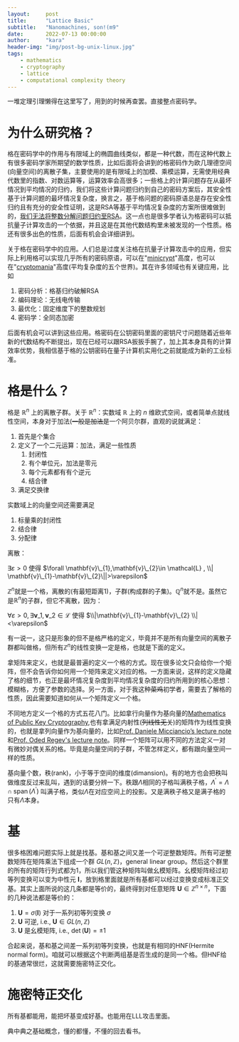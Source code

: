 ```yaml
---
layout:     post
title:      "Lattice Basic"
subtitle:   "Nanomachines, son!(m9"
date:       2022-07-13 00:00:00
author:     "kara"
header-img: "img/post-bg-unix-linux.jpg"
tags:
    - mathematics
    - cryptography
    - lattice
    - computational complexity theory
---
```


一堆定理引理懒得在这里写了，用到的时候再查罢。直接整点密码学。

# 为什么研究格？

格在密码学中的作用与有限域上的椭圆曲线类似，都是一种代数，而在这种代数上有很多密码学家所期望的数学性质，比如后面将会讲到的格密码作为欧几理德空间(向量空间)的离散子集，主要使用的是有限域上的加模、乘模运算，无需使用经典代数里的指数、对数运算等，运算效率会高很多；一些格上的计算问题存在从最坏情况到平均情况的归约，我们将这些计算问题归约到自己的密码方案后，其安全性基于计算问题的最坏情况复杂度，换言之，基于格问题的密码原语总是存在安全性归约且有充分的安全性证明，这是RSA等基于平均情况复杂度的方案所很难做到的，[我们无法将整数分解问题归约至RSA](https://crypto.stackexchange.com/questions/89883/is-it-proven-that-breaking-rsa-is-equivalent-to-factoring-as-of-2021)。这一点也是很多学者认为格密码可以抵抗量子计算攻击的一个依据，并且这是在其他代数结构里未被发现的一个性质。格还有很多出色的性质，后面有机会会详细讲到。

关于格在密码学中的应用。人们总是过度关注格在抗量子计算攻击中的应用，但实际上利用格可以实现几乎所有的密码原语，可以在"[minicrypt](https://www2.karlin.mff.cuni.cz/~krajicek/ri5svetu.pdf)"高度，也可以在"[cryptomania](https://www2.karlin.mff.cuni.cz/~krajicek/ri5svetu.pdf)"高度(平均复杂度的五个世界)。其在许多领域也有关键应用，比如

1. 密码分析：格基归约破解RSA
2. 编码理论：无线电传输
3. 最优化：固定维度下的整数规划
4. 密码学：全同态加密

后面有机会可以讲到这些应用。格密码在公钥密码里面的密钥尺寸问题随着近些年新的代数结构不断提出，现在已经可以跟RSA扳扳手腕了，加上其本身具有的计算效率优势，我相信基于格的公钥密码在量子计算机实用化之前就能成为新的工业标准。

# 格是什么？

格是 $\mathbb{R}^n$ 上的离散子群。关于 $\mathbb{R}^n$：实数域 $\mathbb{R}$ 上的 $n$ 维欧式空间，或者简单点就线性空间，本身对于加法(~~一般是加法~~是一个阿贝尔群，直观的说就满足：

1. 首先是个集合
2. 定义了一个二元运算：加法，满足一些性质
   1. 封闭性
   2. 有个单位元，加法是零元
   3. 每个元素都有有个逆元
   4. 结合律
3. 满足交换律

实数域上的向量空间还需要满足

1. 标量乘的封闭性
2. 结合律
3. 分配律

离散：

$\exists \varepsilon >0$ 使得 $\forall \mathbf{v}\_{1},\mathbf{v}\_{2}\in \mathcal{L} , \\| \mathbf{v}\_{1}-\mathbf{v}\_{2}\||>\varepsilon$

$\mathbb{Z}^n$就是一个格，离散的(有最短距离1)，子群(构成群的子集)。$\mathbb{Q}^n$就不是。虽然它是$\mathbb{R}^n$的子群，但它不离散，因为：

$\forall \varepsilon >0,\exists \mathbf{v}\_{1},\mathbf{v}\_{2}\in \mathcal{L}$ 使得 $\\|\mathbf{v}\_{1}-\mathbf{v}\_{2} \\| <\varepsilon$

有一说一，这只是形象的但不是格严格的定义，毕竟并不是所有向量空间的离散子群都叫做格，但所有$\mathbb{Z}^n$的线性变换一定是格，也就是下面的定义。

拿矩阵来定义，也就是最普遍的定义一个格的方式。现在很多论文只会给你一个矩阵，但不会告诉你如何用一个矩阵来定义对应的格。一方面来说，这样的定义隐藏了格的细节，也正是最坏情况复杂度到平均情况复杂度的归约所用到的核心思想：模糊格，方便了参数的选择。另一方面，对于我这种~~菜鸡~~初学者，需要去了解格的性质，因此需要知道如何从一个矩阵定义一个格。

不同地方定义一个格的方式五花八门。比如拿行向量作为基向量的[Mathematics of Public Key Cryptography](https://www.math.auckland.ac.nz/~sgal018/crypto-book/main.pdf),也有拿满足内射性(~~列线性无关~~)的矩阵作为线性变换的，也就是拿列向量作为基向量的，比如[Prof. Daniele Micciancio’s lecture note](https://cseweb.ucsd.edu/classes/fa19/cse206A-a/lec1.pdf)和[Prof. Oded Regev's lecture note](https://cims.nyu.edu/~regev/teaching/lattices_fall_2004/ln/introduction.pdf)。同样一个矩阵可以用不同的方法定义一对有微妙对偶关系的格。毕竟是向量空间的子群，不管怎样定义，都有跟向量空间一样的性质。

基向量个数，秩(rank)，小于等于空间的维度(dimansion)。有的地方也会把秩叫做维度反过来乱叫，遇到的话要分辨一下。秩跟$\Lambda$相同的子格叫满秩子格，$\Lambda^{\prime}=\Lambda \cap \operatorname{span}\left(\Lambda^{\prime}\right)$ 叫满子格，类似$\Lambda$在对应空间上的投影。又是满秩子格又是满子格的只有$\Lambda$本身。

# 基

很多格困难问题实际上就是找基。基和基之间又差一个可逆整数矩阵。所有可逆整数矩阵在矩阵乘法下组成一个群 $GL(n,\mathbb{Z})$，general linear group。然后这个群里的所有的矩阵行列式都为1，所以我们管这种矩阵叫做幺模矩阵。幺模矩阵经过初等列变换可以变为中性元 $\mathbf{I}$，放到格里面就是所有基都可以经过变换变成标准正交基。其实上面所说的这几条都是等价的，最终得到对任意矩阵 $\mathbf{U} \in \mathbb{Z}^{n \times n}$，下面的几种说法都是等价的：

1. $\mathbf{U}=\sigma(\mathbf{I})$ 对于一系列初等列变换 $\sigma$
2. $\mathbf{U}$ 可逆, i.e., $\mathbf{U} \in G L(n, \mathbb{Z})$
3. $\mathbf{U}$ 是幺模矩阵, i.e., $\operatorname{det}(\mathbf{U})=\pm 1$

合起来说，基和基之间差一系列初等列变换，也就是有相同的HNF(Hermite normal form)。咱就可以根据这个判断两组基是否生成的是同一个格。但HNF给的基通常很烂，这就需要施密特正交化。

# 施密特正交化

所有基都能用，能把坏基变成好基。也能用在LLL攻击里面。

典中典之基础概念，懂的都懂，不懂的回去看书。

